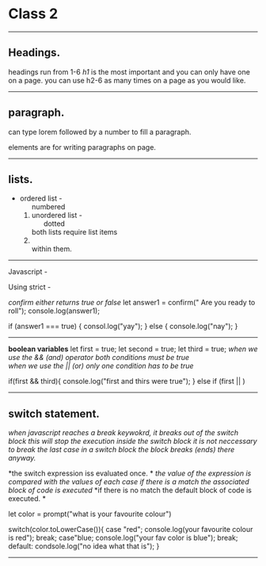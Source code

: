 # Class 2
****
## Headings.
headings run from 1-6 *h1* is the most important and you can only have one on a page. you can use h2-6 as many times on a page as you would like.  
****
## paragraph. 
 can type lorem followed by a number to fill a paragraph. 
<p></p> elements are for writing paragraphs on page. 

****
## lists.
 - ordered list - <ol> numbered </o>  
 - unordered list - <ul> dotted </ul>
 both lists require list items <li></li> within them. 

 ****

 Javascript - 

 Using strict - 
 
 *confirm either returns true or false*
 let answer1 = confirm(" Are you ready to roll");
 console.log(answer1);

 if (answer1 === true) {
    consol.log("yay");
 } else {
    console.log("nay");
 }


 ****
**boolean variables**
 let first = true;
 let second = true;
 let third = true;
*when we use the && (and) operator both conditions must be true*  
*when we use the || (or) only one condition has to be true*

 if(first && third){
    console.log("first and thirs were true");
 } else if (first || )
****

 ## switch statement. 
 *when javascript reaches a break keywokrd, it breaks out of the switch block*
 *this will stop the execution inside the switch block*
 *it is not neccessary to break the last case in a switch block the block breaks 
 (ends) there anyway.*

 *the switch expression iss evaluated once. *
 *the value of the expression is compared with the values of each case*
 *if there is a match the associated block of code is executed*
 *if there is no match the default block of code is executed. *

 let color = prompt("what is your favourite colour")

 switch(color.toLowerCase()){
    case "red";
    console.log(your favourite colour is red");
break;
case"blue;
console.log("your fav color is blue");
break;
default:
condsole.log("no idea what that is"); }

****
